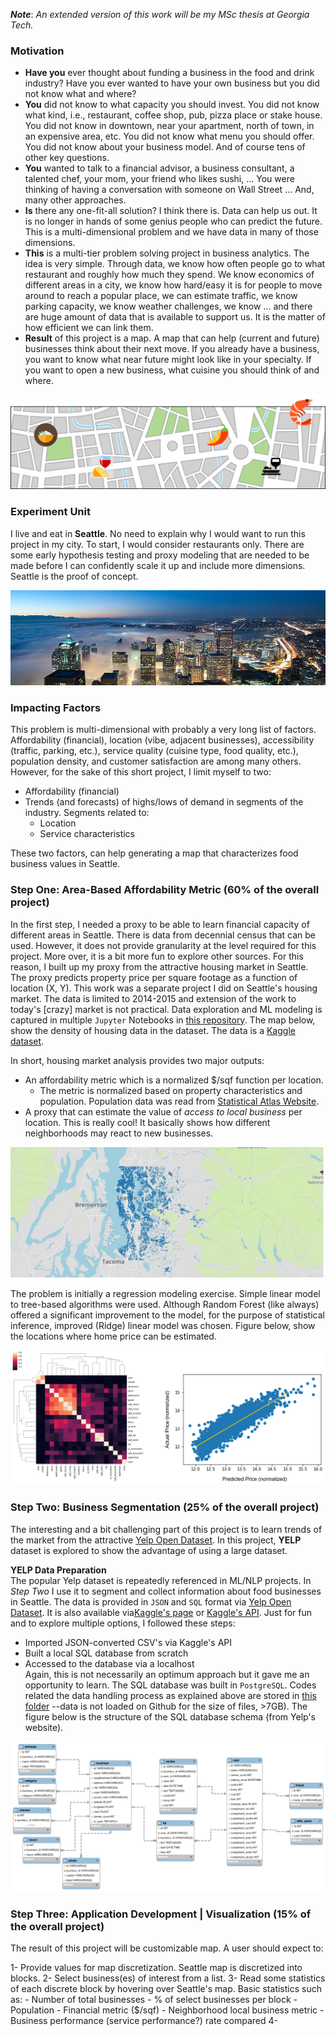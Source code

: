 ___Note___: _An extended version of this work will be my MSc thesis at Georgia Tech._

### Motivation

- __Have you__ ever thought about funding a business in the food and drink industry? Have you ever wanted to have your own business but you did not know what and where? 
- __You__ did not know to what capacity you should invest. You did not know what kind, i.e., restaurant, coffee shop, pub, pizza place or stake house. You did not know in downtown, near your apartment, north of town, in an expensive area, etc. You did not know what menu you should offer. You did not know about your business model. And of course tens of other key questions.
- __You__ wanted to talk to a financial advisor, a business consultant, a talented chef, your mom, your friend who likes sushi, ... You were thinking of having a conversation with someone on Wall Street ... And, many other approaches.  
- __Is__ there any one-fit-all solution? I think there is. Data can help us out. It is no longer in hands of some genius people who can predict the future. This is a multi-dimensional problem and we have data in many of those dimensions. 
- __This__ is a multi-tier problem solving project in business analytics. The idea is very simple. Through data, we know how often people go to what restaurant and roughly how much they spend. We know economics of different areas in a city, we know how hard/easy it is for people to move around to reach a popular place, we can estimate traffic, we know parking capacity, we know weather challenges, we know ... and there are huge amount of data that is available to support us. It is the matter of how efficient we can link them.
- __Result__ of this project is a map. A map that can help (current and future) businesses think about their next move. If you already have a business, you want to know what near future might look like in your specialty. If you want to open a new business, what cuisine you should think of and where.

![](pix/map_.png)

### Experiment Unit
I live and eat in __Seattle__. No need to explain why I would want to run this project in my city. To start, I would consider  restaurants only. There are some early hypothesis testing and proxy modeling that are needed to be made before I can confidently scale it up and include more dimensions. Seattle is the proof of concept.

![](pix/seattle.jpg)

### Impacting Factors
This problem is multi-dimensional with probably a very long list of factors. Affordability (financial), location (vibe, adjacent businesses), accessibility (traffic, parking, etc.), service quality (cuisine type, food quality, etc.), population density, and customer satisfaction are among many others. However, for the sake of this short project, I limit myself to two:

- Affordability (financial)
- Trends (and forecasts) of highs/lows of demand in segments of the industry. Segments related to:
    - Location
    - Service characteristics

These two factors, can help generating a map that characterizes food business values in Seattle.

### Step One: Area-Based Affordability Metric (60% of the overall project)

In the first step, I needed a proxy to be able to learn financial capacity of different areas in Seattle. There is data from decennial census that can be used. However, it does not provide granularity at the level required for this project. More over, it is a bit more fun to explore other sources. For this reason, I built up my proxy from the attractive housing market in Seattle. The proxy predicts property price per square footage as a function of location (X, Y). This work was a separate project I did on Seattle's housing market. The data is limited to 2014-2015 and extension of the work to today's [crazy] market is not practical. Data exploration and ML modeling is captured in multiple `Jupyter` Notebooks in [this repository](https://github.com/a-azad/Seattle.housing.market). The map below, show the density of housing data in the dataset. The data is a [Kaggle dataset](https://www.kaggle.com/harlfoxem/housesalesprediction).

In short, housing market analysis provides two major outputs:
* An affordability metric which is a normalized $/sqf function per location.
    - The metric is normalized based on property characteristics and population. Population data was read from [Statistical Atlas Website](https://statisticalatlas.com/place/Washington/Seattle/Household-Income).
* A proxy that can estimate the value of _access to local business_ per location. This is really cool! It basically shows how different neighborhoods may react to new businesses.

![](pix/map_locations_housrin.JPG)

The problem is initially a regression modeling exercise. Simple linear model to tree-based algorithms were used. Although Random Forest (like always) offered a significant improvement to the model, for the purpose of statistical inference, improved (Ridge) linear model was chosen. Figure below, show the locations where home price can be estimated. 

![](pix/housing.png)

### Step Two: Business Segmentation (25% of the overall project)
The interesting and a bit challenging part of this project is to learn trends of the market from the attractive [Yelp Open Dataset](https://www.yelp.com/dataset). In this project, __YELP__ dataset is explored to show the advantage of using a large dataset.  
  
__YELP Data Preparation__  
The popular Yelp dataset is repeatedly referenced in ML/NLP projects. In _Step Two_ I use it to segment and collect information about food businesses in Seattle. The data is provided in `JSON` and `SQL` format via [Yelp Open Dataset](https://www.yelp.com/dataset). It is also available via[Kaggle's page](https://www.kaggle.com/yelp-dataset/yelp-dataset) or [Kaggle's API](https://github.com/Kaggle/kaggle-api). Just for fun and to explore multiple options, I followed these steps:  
- Imported JSON-converted CSV's via Kaggle's API
- Built a local SQL database from scratch
- Accessed to the database via a localhost  
Again, this is not necessarily an optimum approach but it gave me an opportunity to learn. The SQL database was built in `PostgreSQL`. Codes related the data handling process as explained above are stored in [this folder](https://github.com/a-azad/Food.Drink.Business.Value.Mapping/tree/master/data_handeling) --data is not loaded on Github for the size of files, >7GB). The figure below is the structure of the SQL database schema (from Yelp's website).

![](pix/yelp_dataset_schema_.png)

### Step Three: Application Development | Visualization (15% of the overall project)
The result of this project will be customizable map. A user should expect to:

1- Provide values for map discretization. Seattle map is discretized into blocks.
2- Select business(es) of interest from a list.
3- Read some statistics of each discrete block by hovering over Seattle's map. Basic statistics such as:
    - Number of total businesses
    - % of select businesses per block
    - Population
    - Financial metric ($/sqf)
    - Neighborhood local business metric
    - Business performance (service performance?) rate compared
4- 